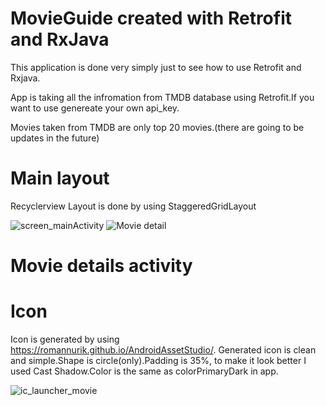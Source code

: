 # MovieGuide created with Retrofit and RxJava

This application is done very simply just to see how to use Retrofit and Rxjava.

App is taking all the infromation from TMDB database using Retrofit.If you want to use genereate your own api_key.

Movies taken from TMDB are only top 20 movies.(there are going to be updates in the future)


# Main layout

Recyclerview
Layout is done by using StaggeredGridLayout

![screen_mainActivity](https://user-images.githubusercontent.com/66402503/85529512-6c897800-b60d-11ea-955a-893f5e5d932c.png)
![Movie detail](https://user-images.githubusercontent.com/66402503/85530764-7a8bc880-b60e-11ea-9d8f-c1be47714051.png)



# Movie details activity


# Icon
Icon is generated by using https://romannurik.github.io/AndroidAssetStudio/.
Generated icon is clean and simple.Shape is circle(only).Padding is 35%, to make it look better I used Cast Shadow.Color is the same as colorPrimaryDark in app.

![ic_launcher_movie](https://user-images.githubusercontent.com/66402503/85525687-96d93680-b609-11ea-8638-368cad867030.png)
